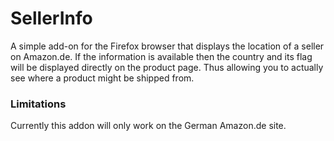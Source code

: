 # SellerInfo

A simple add-on for the Firefox browser that displays the location of a seller on Amazon.de. If the information is available then the country and its flag will be displayed directly on the product page. Thus allowing you to actually see where a product might be shipped from. 

### Limitations

Currently this addon will only work on the German Amazon.de site.
